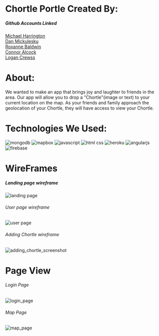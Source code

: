 
# Chortle Portle Created By: 
##### Github Accounts Linked
[Michael Harrington](https://github.com/mike85h)<br>
[Dan Mickulesku](https://github.com/DMickulesku)<br>
[Roxanne Baldwin](https://github.com/RoxMBaldwin)<br>
[Connor Alcock](https://github.com/connoralcock87)<br>
[Logan Crewss](https://github.com/lcrewss)

# About: 
We wanted to make an app that brings joy and laughter to friends in the area. Our app will allow you to drop a "Chortle"(image or text) to your current location on the map. As your friends and family approach the geolocation of your Chortle, they will have access to view your Chortle. 

# Technologies We Used: 

![mongodb](https://user-images.githubusercontent.com/26422332/30713608-0e77e44a-9ecd-11e7-9935-64fcdc70a049.png)
![mapbox](https://user-images.githubusercontent.com/26422332/30713609-0e787c34-9ecd-11e7-9d17-1688acbb42a2.png)
![javascript](https://user-images.githubusercontent.com/26422332/30713613-0e86f566-9ecd-11e7-9e74-e64cfe9765f7.jpg)
![html css](https://user-images.githubusercontent.com/26422332/30713610-0e79e6dc-9ecd-11e7-9589-d53334cc9d9e.png)
![heroku](https://user-images.githubusercontent.com/26422332/30713611-0e7eecae-9ecd-11e7-86fd-4ec64d6fd88a.png)
![angularjs](https://user-images.githubusercontent.com/26422332/30713612-0e803c30-9ecd-11e7-9b27-f94a905ea09c.jpg)
![firebase](https://user-images.githubusercontent.com/26422332/30713614-0e8f5274-9ecd-11e7-87fc-78f998bd5411.png)


# WireFrames

##### Landing page wireframe
![landing page](https://user-images.githubusercontent.com/26422332/30708638-d185fb54-9ebc-11e7-872a-ab4c76642ec1.png)

###### User page wireframe
![user page](https://user-images.githubusercontent.com/26422332/30708639-d5f383be-9ebc-11e7-9dee-b82cf6007769.png)

###### Adding Chortle wireframe
![adding_chortle_screenshot](https://user-images.githubusercontent.com/26422332/30708420-1c5e67d4-9ebc-11e7-89b3-2a3a910611c7.png)


# Page View

###### Login Page
![login_page](https://user-images.githubusercontent.com/26422332/30709274-e7be7dea-9ebe-11e7-9676-c57fdad1e33d.png)

###### Map Page
![map_page](https://user-images.githubusercontent.com/26422332/30709273-e7bc70cc-9ebe-11e7-8d7c-2262b2cc22e0.png)
